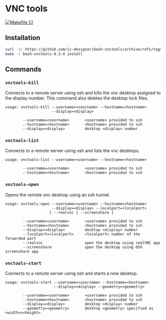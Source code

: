 # VNC tools
[![Makefile CI](https://github.com/ic-designer/bash-vnctools/actions/workflows/makefile.yml/badge.svg)](https://github.com/ic-designer/bash-vnctools/actions/workflows/makefile.yml)

## Installation

```bash
curl -sL https://github.com/ic-designer/bash-vnctools/archive/refs/tags/0.3.4.tar.gz | tar xz
make -C bash-vnctools-0.3.4 install
```

## Commands

### `vnctools-kill`

Connects to a remote server using ssh and kills the vnc desktop assigned to the display number.
This command also deletes the desktop lock files.

```
usage: vnctools-kill --username=<username> --hostname=<hostname>
                     --display=<display>

        --username=<username>       <username> provided to ssh
        --hostname=<hostname>       <hostname> provided to ssh
        --display=<display>         desktop <display> number
```


### `vnctools-list`

Connects to a remote server using ssh and lists the vnc desktops.

```
usage: vnctools-list --username=<username> --hostname=<hostname>

        --username=<username>       <username> provided to ssh
        --hostname=<hostname>       <hostname> provided to ssh
```


### `vnctools-open`

Opens the remote vnc desktop using an ssh tunnel.

```
usage: vnctools-open --username=<username> --hostname=<hostname>
                     --display=<display> --localport=<localport>
                    [ --realvnc | --screenshare ]

        --username=<username>       <username> provided to ssh
        --hostname=<hostname>       <hostname> provided to ssh
        --display=<display>         desktop <display> number
        --localport=<localport>     <localport> number of the forwarded port
        --realvnc                   open the desktop using realVNC app
        --screenshare               open the desktop using OSX screenshare app

```


### `vnctools-start`

Connects to a remote server using ssh and starts a new desktop.

```
usage: vnctools-start --username=<username> --hostname=<hostname>
                      --display=<display> --geometry=<geometry>

        --username=<username>       <username> provided to ssh
        --hostname=<hostname>       <hostname> provided to ssh
        --display=<display>         desktop <display> number
        --geometry=<geometry>       desktop <geometry> specified as <width>x<height>
```

